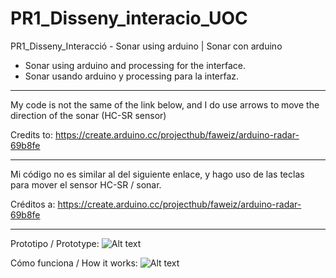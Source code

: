 # PR1_Disseny_interacio_UOC
PR1_Disseny_Interacció - Sonar using arduino | Sonar con arduino

- Sonar using arduino and processing for the interface.
- Sonar usando arduino y processing para la interfaz.
--------------------------------------------------------------------------------------------------------------------------------------


My code is not the same of the link below, and I do use arrows to move the direction of the sonar (HC-SR sensor)

Credits to: https://create.arduino.cc/projecthub/faweiz/arduino-radar-69b8fe


--------------------------------------------------------------------------------------------------------------------------------------


Mi código no es similar al del siguiente enlace, y hago uso de las teclas para mover el sensor HC-SR / sonar.

Créditos a: https://create.arduino.cc/projecthub/faweiz/arduino-radar-69b8fe


-----------------------------------------------------------------------------------------------------------------------------------------
Prototipo / Prototype:
![Alt text](https://cloud.githubusercontent.com/assets/14861253/18611500/0195e768-7d3b-11e6-992b-fbf849309d04.png)

Cómo funciona / How it works:
![Alt text](https://cloud.githubusercontent.com/assets/14861253/18611501/0760a548-7d3b-11e6-8a01-bd489b9fc020.png)
